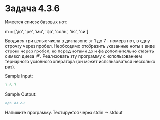 # Задача 4.3.6

Имеется список базовых нот:

m = ['до', 'ре', 'ми', 'фа', 'соль', 'ля', 'си']

Вводятся три целых числа в диапазоне от 1 до 7 - номера нот, в одну строчку через пробел. Необходимо отобразить указанные ноты в виде строки через пробел, но перед нотами до и фа дополнительно ставить символ диеза '#'. Реализовать эту программу с использованием тернарного условного оператора (он может использоваться несколько раз).

Sample Input:

```python
1 6 7
```

Sample Output:

```python
#до ля си
```

Напишите программу. Тестируется через stdin → stdout
